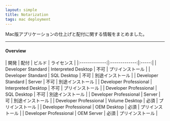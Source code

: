 ```yaml
---
layout: simple
title: Notarization
tags: mac deployment
---
```


Mac版アプリケーションの仕上げと配付に関する情報をまとめました。

<!--more-->

---

#### Overview

| 開発 | 配付 | ビルド | ライセンス |
|:-------------:|:-------------:|:-----:|
| Developer Standard | Interpreted Desktop | 不可 | プリインストール |
| Developer Standard | SQL Desktop | 不可 | 別途インストール |
| Developer Standard | Server | 不可 | 別途インストール |
| Developer Professional | Interpreted Desktop | 不可 | プリインストール |
| Developer Professional | SQL Desktop | 不可 | 別途インストール |
| Developer Professional | Server | 可 | 別途インストール |
| Developer Professional | Volume Desktop | 必須 | プリインストール |
| Developer Professional | OEM Desktop | 必須 | プリインストール |
| Developer Professional | OEM Server | 必須 | プリインストール |

